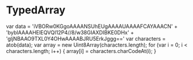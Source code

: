 # TypedArray

var data =
 'iVBORw0KGgoAAAANSUhEUgAAAAUAAAAFCAYAAACN' +
 'byblAAAAHElEQVQI12P4//8/w38GIAXDIBKE0DHx' +
 'gljNBAAO9TXL0Y4OHwAAAABJRU5ErkJggg=='
var characters = atob(data);
var array = new Uint8Array(characters.length);
for (var i = 0; i < characters.length; i++) {
 array[i] = characters.charCodeAt(i);
}
